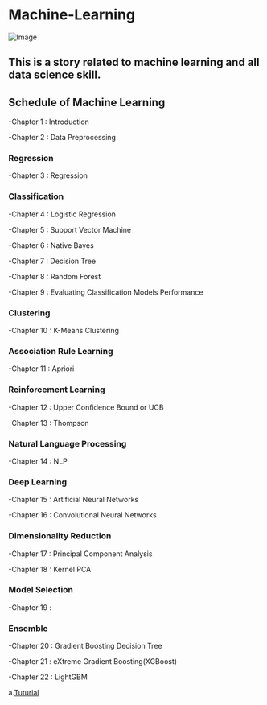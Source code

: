 # Machine-Learning
![Image](https://github.com/erik1110/Machine-Learning/blob/master/DataScience.jpeg)
## This is a story related to machine learning and all data science skill.

## Schedule of Machine Learning

-Chapter 1 : Introduction

-Chapter 2 : Data Preprocessing


### Regression

-Chapter 3 : Regression


### Classification

-Chapter 4 : Logistic Regression

-Chapter 5 : Support Vector Machine

-Chapter 6 : Native Bayes

-Chapter 7 : Decision Tree

-Chapter 8 : Random Forest 

-Chapter 9 : Evaluating Classification Models Performance


### Clustering

-Chapter 10 : K-Means Clustering


### Association Rule Learning

-Chapter 11 : Apriori


### Reinforcement Learning

-Chapter 12 : Upper Confidence Bound or UCB

-Chapter 13 : Thompson


### Natural Language Processing

-Chapter 14 : NLP 


### Deep Learning

-Chapter 15 : Artificial Neural Networks


-Chapter 16 : Convolutional Neural Networks


### Dimensionality Reduction

-Chapter 17 : Principal Component Analysis

-Chapter 18 : Kernel PCA


### Model Selection 

-Chapter 19 :

### Ensemble
 
-Chapter 20 : Gradient Boosting Decision Tree

-Chapter 21 : eXtreme Gradient Boosting(XGBoost)

-Chapter 22 : LightGBM

  a.[Tuturial](https://zhuanlan.zhihu.com/p/25308051)
 

